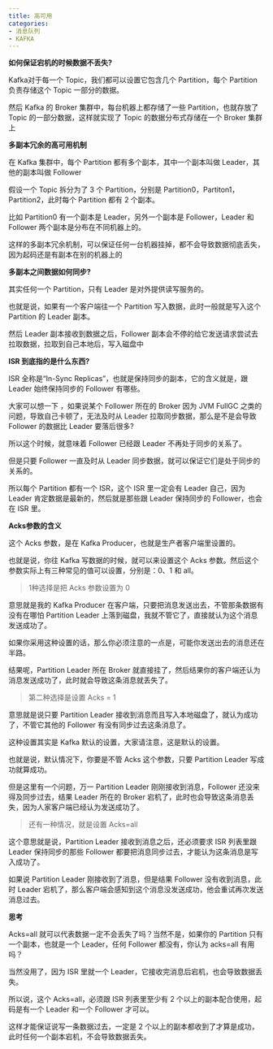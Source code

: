```yaml
---
title: 高可用
categories: 
- 消息队列
- KAFKA
---
```


**如何保证宕机的时候数据不丢失?**

Kafka对于每一个 Topic，我们都可以设置它包含几个 Partition，每个 Partition 负责存储这个 Topic 一部分的数据。

然后 Kafka 的 Broker 集群中，每台机器上都存储了一些 Partition，也就存放了 Topic 的一部分数据，这样就实现了 Topic 的数据分布式存储在一个 Broker 集群上

**多副本冗余的高可用机制**

在 Kafka 集群中，每个 Partition 都有多个副本，其中一个副本叫做 Leader，其他的副本叫做 Follower

假设一个 Topic 拆分为了 3 个 Partition，分别是 Partition0，Partiton1，Partition2，此时每个 Partition 都有 2 个副本。

比如 Partition0 有一个副本是 Leader，另外一个副本是 Follower，Leader 和 Follower 两个副本是分布在不同机器上的。

这样的多副本冗余机制，可以保证任何一台机器挂掉，都不会导致数据彻底丢失，因为起码还是有副本在别的机器上的

**多副本之间数据如何同步?**

其实任何一个 Partition，只有 Leader 是对外提供读写服务的。

也就是说，如果有一个客户端往一个 Partition 写入数据，此时一般就是写入这个 Partition 的 Leader 副本。

然后 Leader 副本接收到数据之后，Follower 副本会不停的给它发送请求尝试去拉取数据，拉取到自己本地后，写入磁盘中

**ISR 到底指的是什么东西?**

ISR 全称是“In-Sync Replicas”，也就是保持同步的副本，它的含义就是，跟 Leader 始终保持同步的 Follower 有哪些。

大家可以想一下 ，如果说某个 Follower 所在的 Broker 因为 JVM FullGC 之类的问题，导致自己卡顿了，无法及时从 Leader 拉取同步数据，那么是不是会导致 Follower 的数据比 Leader 要落后很多?

所以这个时候，就意味着 Follower 已经跟 Leader 不再处于同步的关系了。

但是只要 Follower 一直及时从 Leader 同步数据，就可以保证它们是处于同步的关系的。

所以每个 Partition 都有一个 ISR，这个 ISR 里一定会有 Leader 自己，因为 Leader 肯定数据是最新的，然后就是那些跟 Leader 保持同步的 Follower，也会在 ISR 里。

**Acks参数的含义**

这个 Acks 参数，是在 Kafka Producer，也就是生产者客户端里设置的。

也就是说，你往 Kafka 写数据的时候，就可以来设置这个 Acks 参数。然后这个参数实际上有三种常见的值可以设置，分别是：0、1 和 all。

> 1种选择是把 Acks 参数设置为 0

意思就是我的 Kafka Producer 在客户端，只要把消息发送出去，不管那条数据有没有在哪怕 Partition Leader 上落到磁盘，我就不管它了，直接就认为这个消息发送成功了。

如果你采用这种设置的话，那么你必须注意的一点是，可能你发送出去的消息还在半路。

结果呢，Partition Leader 所在 Broker 就直接挂了，然后结果你的客户端还认为消息发送成功了，此时就会导致这条消息就丢失了。

> 第二种选择是设置 Acks = 1

意思就是说只要 Partition Leader 接收到消息而且写入本地磁盘了，就认为成功了，不管它其他的 Follower 有没有同步过去这条消息了。

这种设置其实是 Kafka 默认的设置，大家请注意，这是默认的设置。

也就是说，默认情况下，你要是不管 Acks 这个参数，只要 Partition Leader 写成功就算成功。

但是这里有一个问题，万一 Partition Leader 刚刚接收到消息，Follower 还没来得及同步过去，结果 Leader 所在的 Broker 宕机了，此时也会导致这条消息丢失，因为人家客户端已经认为发送成功了。

> 还有一种情况，就是设置 Acks=all

这个意思就是说，Partition Leader 接收到消息之后，还必须要求 ISR 列表里跟 Leader 保持同步的那些 Follower 都要把消息同步过去，才能认为这条消息是写入成功了。

如果说 Partition Leader 刚接收到了消息，但是结果 Follower 没有收到消息，此时 Leader 宕机了，那么客户端会感知到这个消息没发送成功，他会重试再次发送消息过去。

**思考**

Acks=all 就可以代表数据一定不会丢失了吗？当然不是，如果你的 Partition 只有一个副本，也就是一个 Leader，任何 Follower 都没有，你认为 acks=all 有用吗？

当然没用了，因为 ISR 里就一个 Leader，它接收完消息后宕机，也会导致数据丢失。

所以说，这个 Acks=all，必须跟 ISR 列表里至少有 2 个以上的副本配合使用，起码是有一个 Leader 和一个 Follower 才可以。

这样才能保证说写一条数据过去，一定是 2 个以上的副本都收到了才算是成功，此时任何一个副本宕机，不会导致数据丢失。